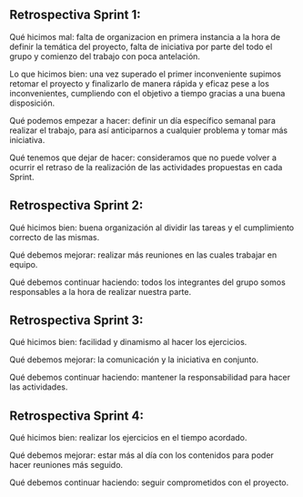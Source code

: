 ## Retrospectiva Sprint 1: ##

Qué hicimos mal: falta de organizacion en primera instancia a la hora de definir la temática del proyecto, falta de iniciativa por parte del todo el grupo y comienzo del trabajo con poca antelación.

Lo que hicimos bien: una vez superado el primer inconveniente supimos retomar el proyecto y finalizarlo de manera rápida y eficaz pese a los inconvenientes, cumpliendo con el objetivo a tiempo  gracias a una buena disposición.

Qué podemos empezar a hacer: definir un día específico semanal para realizar el trabajo, para así anticiparnos a cualquier problema y tomar más iniciativa.

Qué tenemos que dejar de hacer: consideramos que no puede volver a ocurrir el retraso de la realización de las actividades propuestas en cada Sprint.

## Retrospectiva Sprint 2: ##
 
Qué hicimos bien: buena organización al dividir las tareas y el cumplimiento correcto de las mismas.

Qué debemos mejorar: realizar más reuniones en las cuales trabajar en equipo.
 
Qué debemos continuar haciendo: todos los integrantes del grupo somos responsables a la hora de realizar nuestra parte.

## Retrospectiva Sprint 3: ##

Qué hicimos bien: facilidad y dinamismo al hacer los ejercicios.

Qué debemos mejorar: la comunicación y la iniciativa en conjunto.

Qué debemos continuar haciendo: mantener la responsabilidad para hacer las actividades.

## Retrospectiva Sprint 4: ##

Qué hicimos bien: realizar los ejercicios en el tiempo acordado.

Qué debemos mejorar: estar más al día con los contenidos para poder hacer reuniones más seguido.

Qué debemos continuar haciendo: seguir comprometidos con el proyecto.